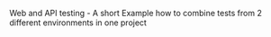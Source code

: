 Web and API testing - A short Example how to combine tests from 2 different environments in one project 
